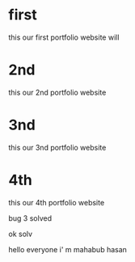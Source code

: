 # first
this our first portfolio website will

# 2nd 
this our 2nd portfolio website 

# 3nd 
this our 3nd portfolio website 


# 4th
this our 4th portfolio website 
 
 bug 3 solved


ok solv 


hello everyone i' m mahabub hasan
